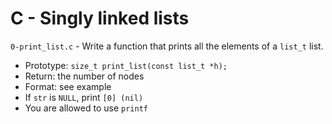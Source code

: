 # C - Singly linked lists

`0-print_list.c` - Write a function that prints all the elements of a `list_t` list.
- Prototype: `size_t print_list(const list_t *h);`
- Return: the number of nodes
- Format: see example
- If `str` is `NULL`, print `[0] (nil)`
- You are allowed to use `printf`
